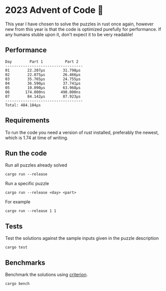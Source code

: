 # 2023 Advent of Code 🦀

This year I have chosen to solve the puzzles in rust once again, however new from this year is that the code is optimized purefully for performance.
If any humans stuble upon it, don't expect it to be very readable!

## Performance
```
Day        Part 1          Part 2
-----------------------------------
01        22.207μs        31.798μs
02        22.075μs        26.466μs
03        35.765μs        24.755μs
04        36.590μs        37.741μs
05        10.090μs        63.968μs
06       174.000ns       490.000ns
07        84.142μs        87.923μs
-----------------------------------
Total: 484.184μs
```

## Requirements

To run the code you need a version of rust installed, preferably the newest, which is 1.74 at time of writing.

## Run the code

Run all puzzles already solved
```shell
cargo run --release
```

Run a specific puzzle
```shell
cargo run --release <day> <part>
```

For example
```shell
cargo run --release 1 1
```

## Tests
Test the solutions against the sample inputs given in the puzzle description
```shell
cargo test 
```

## Benchmarks

Benchmark the solutions using [criterion](https://github.com/bheisler/criterion.rs).
```shell
cargo bench
```